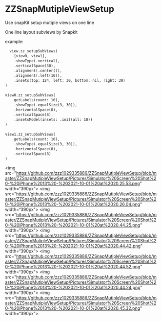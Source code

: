 # ZZSnapMutipleViewSetup
Use snapKit setup mutiple views on one line

One line layout subviews by Snapkit

example: 
  
      view.zz_setupSubViews(
        [view0, view1],
        .showType(.vertical),
        .verticalSpace(30),
        .alignment(.center()),
        .alignment(.left(10)),
        .insets(top: 124, left: 30, bottom: nil, right: 30)
    )
    
    view0.zz_setupSubViews(
        getLabels(count: 10),
        .showType(.equalSize(3, 30)),
        .horizontalSpace(8),
        .verticalSpace(8),
        .insetsModel(insets: .init(all: 10))
    )
    
    view1.zz_setupSubViews(
        getLabels(count: 10),
        .showType(.equalSize(3, 30)),
        .horizontalSpace(8),
        .verticalSpace(8)
    )

<img src="https://github.com/zzz1029335886/ZZSnapMutipleViewSetup/blob/master/ZZSnapMutipleViewSetup/Pictures/Simulator%20Screen%20Shot%20-%20iPhone%2013%20-%202021-10-01%20at%2020.25.53.png" width=“390px">
<img src="https://github.com/zzz1029335886/ZZSnapMutipleViewSetup/blob/master/ZZSnapMutipleViewSetup/Pictures/Simulator%20Screen%20Shot%20-%20iPhone%2013%20-%202021-10-01%20at%2020.26.04.png" width=“390px">
<img src="https://github.com/zzz1029335886/ZZSnapMutipleViewSetup/blob/master/ZZSnapMutipleViewSetup/Pictures/Simulator%20Screen%20Shot%20-%20iPhone%2013%20-%202021-10-01%20at%2020.44.25.png" width=“390px">
<img src="https://github.com/zzz1029335886/ZZSnapMutipleViewSetup/blob/master/ZZSnapMutipleViewSetup/Pictures/Simulator%20Screen%20Shot%20-%20iPhone%2013%20-%202021-10-01%20at%2020.44.42.png" width=“390px">
<img src="https://github.com/zzz1029335886/ZZSnapMutipleViewSetup/blob/master/ZZSnapMutipleViewSetup/Pictures/Simulator%20Screen%20Shot%20-%20iPhone%2013%20-%202021-10-01%20at%2020.44.52.png" width=“390px">
<img src="https://github.com/zzz1029335886/ZZSnapMutipleViewSetup/blob/master/ZZSnapMutipleViewSetup/Pictures/Simulator%20Screen%20Shot%20-%20iPhone%2013%20-%202021-10-01%20at%2020.44.24.png" width=“390px">
<img src="https://github.com/zzz1029335886/ZZSnapMutipleViewSetup/blob/master/ZZSnapMutipleViewSetup/Pictures/Simulator%20Screen%20Shot%20-%20iPhone%2013%20-%202021-10-01%20at%2020.45.32.png" width=“390px">
